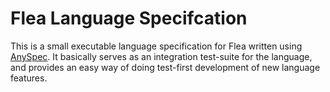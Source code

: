 # Flea Language Specifcation

This is a small executable language specification for Flea written using [AnySpec](https://github.com/aarongough/any-spec). It basically serves as an integration test-suite for the language, and provides an easy way of doing test-first development of new language features.
